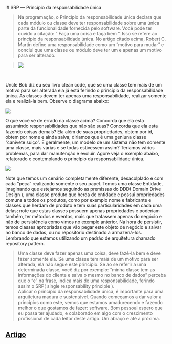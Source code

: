 i# SRP — Princípio da responsabilidade única
 
>Na programação, o Princípio da responsabilidade única declara que cada módulo ou classe deve ter responsabilidade sobre uma única parte da funcionalidade fornecida pelo software.
Você pode ter ouvido a citação: “ Faça uma coisa e faça bem “.
Isso se refere ao princípio da responsabilidade única.
No artigo citado acima, Robert C. Martin define uma responsabilidade como um “motivo para mudar” e conclui que uma classe ou módulo deve ter um e apenas um motivo para ser alterado.

><img src="https://miro.medium.com/max/770/1*lti3X2lRNCKOEjNz45h8Lw.png"></img>


<br>


Uncle Bob diz eu seu livro clean code, que se uma classe tem mais de um motivo para ser alterada ela já está ferindo o princípio da responsabilidade única. As classes devem ter apenas uma responsabilidade, realizar somente ela e realizá-la bem. Observe o diagrama abaixo:

<img src="https://www.devmedia.com.br/imagens/articles/233575/srpexe1.png" ></img>


O que você vê de errado na classe acima? Concorda que ela esta assumindo responsabilidades que não são suas? Concorda que ela esta fazendo coisas demais? Ela além de suas propriedades, obtem por id, obtem por nome e ainda salva; diriamos que é uma geniuna classe “canivete suiço”. E geralmente, um modelo de um sistema não tem somente uma classe, mais várias e se  todas estivessem assim? Teriamos vários problemas, para dar manutenção e evoluir. Agore veja o exemplo abaixo, refatorado e contemplando o princípio da responsabilidade única.

<img src="https://www.devmedia.com.br/imagens/articles/233575/srpexe2.png" ></img>

Note que temos um cenário completamente diferente, desacolplado e com cada “peça” realizando somente o seu papel. Temos uma classe Entidade, imaginando que estejamos seguindo as premissas do DDD( Domain Drive Design ), uma classe produto que herda de entidade e possui propriedades comuns a todos os produtos, como por exemplo nome e fabricante e classes que herdam de produto e tem suas particularidades em cada uma delas; note que estas classes possuem apenas propriedades e poderiam também, ter métodos e eventos, mais que tratassem apenas do negócio e não de persistência como vimos no exemplo anterior. Na hora de persistir, temos classes apropriadas que vão pegar este objeto de negócio e salvar no banco de dados, ou no repositório destinado a armazená-los. Lembrando que estamos utilizando um padrão de arquitetura chamado repository pattern.

>Uma classe deve fazer apenas uma coisa, deve fazê-la bem e deve fazer somente ela. Se uma classe tem mais de um motivo para ser alterada, ela não segue este princípio. Se ao se referir a uma determinada classe, você diz por exemplo: “minha classe tem as informações do cliente e salva o mesmo no banco de dados” perceba que o “e” na frase, indica mais de uma responsabilidade, ferindo assim o SRP( single responsability principle ).<br>
>Aplicar o princípio da responsabilidade única, é importante para uma arquitetura madura e sustentável. Quando começamos a dar valor a princípios como este, vemos que estamos amadurecendo e fazendo melhor o que gostamos de fazer: software.    Bom pessoal espero que eu possa ter ajudado, e colaborado em algo com o crescimento profissional de cada leitor deste artigo. Um abraço e até a próxima.

## <a href="https://medium.com/xp-inc/os-princ%C3%ADpios-do-solid-srp-princ%C3%ADpio-da-responsabilidade-%C3%BAnica-7897c55694fe">Artigo </a>

